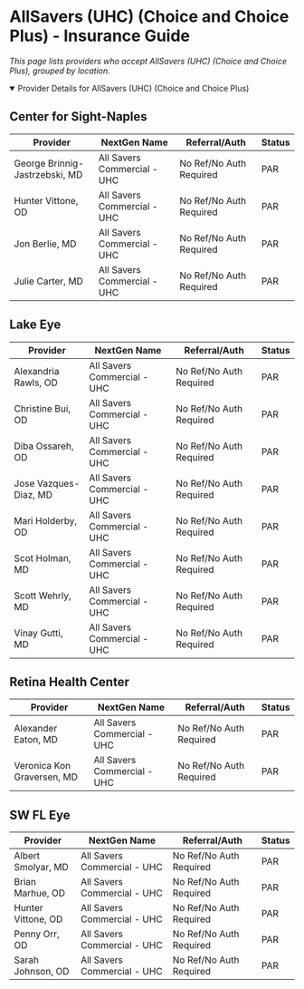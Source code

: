 # AllSavers (UHC) (Choice and Choice Plus) - Insurance Guide

*This page lists providers who accept AllSavers (UHC) (Choice and Choice Plus), grouped by location.*

<details open><summary>Provider Details for AllSavers (UHC) (Choice and Choice Plus)</summary>

## Center for Sight-Naples

| Provider | NextGen Name | Referral/Auth | Status |
|----------|-------------|--------------|--------|
| George Brinnig-Jastrzebski, MD | All Savers Commercial - UHC | No Ref/No Auth Required | PAR |
| Hunter Vittone, OD | All Savers Commercial - UHC | No Ref/No Auth Required | PAR |
| Jon Berlie, MD | All Savers Commercial - UHC | No Ref/No Auth Required | PAR |
| Julie Carter, MD | All Savers Commercial - UHC | No Ref/No Auth Required | PAR |

## Lake Eye 

| Provider | NextGen Name | Referral/Auth | Status |
|----------|-------------|--------------|--------|
| Alexandria Rawls, OD | All Savers Commercial - UHC | No Ref/No Auth Required | PAR |
| Christine Bui, OD | All Savers Commercial - UHC | No Ref/No Auth Required | PAR |
| Diba Ossareh, OD | All Savers Commercial - UHC | No Ref/No Auth Required | PAR |
| Jose Vazques-Diaz, MD | All Savers Commercial - UHC | No Ref/No Auth Required | PAR |
| Mari Holderby, OD | All Savers Commercial - UHC | No Ref/No Auth Required | PAR |
| Scot Holman, MD | All Savers Commercial - UHC | No Ref/No Auth Required | PAR |
| Scott Wehrly, MD | All Savers Commercial - UHC | No Ref/No Auth Required | PAR |
| Vinay Gutti, MD | All Savers Commercial - UHC | No Ref/No Auth Required | PAR |

## Retina Health Center

| Provider | NextGen Name | Referral/Auth | Status |
|----------|-------------|--------------|--------|
| Alexander Eaton, MD | All Savers Commercial - UHC | No Ref/No Auth Required | PAR |
| Veronica Kon Graversen, MD | All Savers Commercial - UHC | No Ref/No Auth Required | PAR |

## SW FL Eye

| Provider | NextGen Name | Referral/Auth | Status |
|----------|-------------|--------------|--------|
| Albert Smolyar, MD | All Savers Commercial - UHC | No Ref/No Auth Required | PAR |
| Brian Marhue, OD | All Savers Commercial - UHC | No Ref/No Auth Required | PAR |
| Hunter Vittone, OD | All Savers Commercial - UHC | No Ref/No Auth Required | PAR |
| Penny Orr, OD | All Savers Commercial - UHC | No Ref/No Auth Required | PAR |
| Sarah Johnson, OD | All Savers Commercial - UHC | No Ref/No Auth Required | PAR |

</details>

